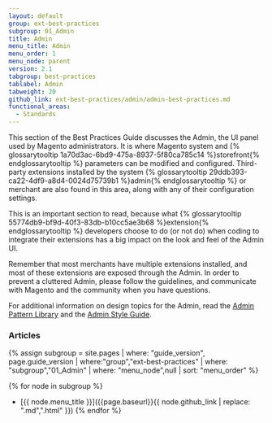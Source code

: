 ```yaml
---
layout: default
group: ext-best-practices
subgroup: 01_Admin
title: Admin
menu_title: Admin
menu_order: 1
menu_node: parent
version: 2.1
tabgroup: best-practices
tablabel: Admin
tabweight: 20
github_link: ext-best-practices/admin/admin-best-practices.md
functional_areas:
  - Standards
---
```


This section of the Best Practices Guide discusses the Admin, the UI panel used by Magento administrators. It is where Magento system and {% glossarytooltip 1a70d3ac-6bd9-475a-8937-5f80ca785c14 %}storefront{% endglossarytooltip %} parameters can be modified and configured. Third-party extensions installed by the system {% glossarytooltip 29ddb393-ca22-4df9-a8d4-0024d75739b1 %}admin{% endglossarytooltip %} or merchant are also found in this area, along with any of their configuration settings.

This is an important section to read, because what {% glossarytooltip 55774db9-bf9d-40f3-83db-b10cc5ae3b68 %}extension{% endglossarytooltip %} developers choose to do (or not do) when coding to integrate their extensions has a big impact on the look and feel of the Admin UI.

<div class="bs-callout bs-callout-info" id="info">
  <p>Remember that most merchants have multiple extensions installed, and most of these extensions are exposed through the Admin. In order to prevent a cluttered Admin, please follow the guidelines, and communicate with Magento and the community when you have questions.</p>
</div>

For additional information on design topics for the Admin, read the [Admin Pattern Library]({{page.baseurl}}/pattern-library/bk-pattern.html) and the [Admin Style Guide]({{page.baseurl}}/design-styleguide/bk-styleguide.html).

### Articles

{% assign subgroup = site.pages | where: "guide_version", page.guide_version | where:"group","ext-best-practices" | where: "subgroup","01_Admin" | where: "menu_node",null | sort: "menu_order" %}

{% for node in subgroup %}
*  [{{ node.menu_title }}]({{page.baseurl}}{{ node.github_link | replace: ".md",".html" }})
{% endfor %}
